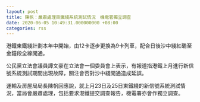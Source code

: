 ```yaml
---
layout: post
title: 陳帆：嚴肅處理東鐵綫系統測試情況　機電署獨立調查
date: 2020-06-05 10:49:31.000000000 +08:00
categories: rss
---
```


港鐵東鐵綫計劃本年中開始，由12卡逐步更換為9卡列車，配合日後沙中綫紅磡至金鐘段全線開通。

公民黨立法會議員譚文豪在立法會一個委員會上表示，有報道指港鐵上月進行新信號系統測試期間出現故障，關注會否對沙中綫開通造成延誤。

運輸及房屋局局長陳帆回應說，就上月23日及25日東鐵綫的新信號系統測試情況，當局會嚴肅處理，包括要求港鐵提交調查報告，機電署亦會作獨立調查。
